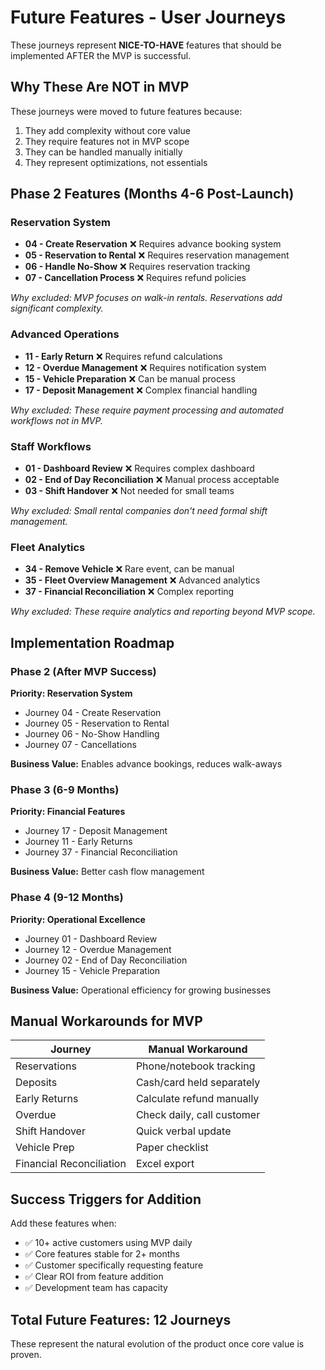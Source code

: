 # Future Features - User Journeys

These journeys represent **NICE-TO-HAVE** features that should be implemented AFTER the MVP is
successful.

## Why These Are NOT in MVP

These journeys were moved to future features because:

1. They add complexity without core value
2. They require features not in MVP scope
3. They can be handled manually initially
4. They represent optimizations, not essentials

## Phase 2 Features (Months 4-6 Post-Launch)

### Reservation System

- **04 - Create Reservation** ❌ Requires advance booking system
- **05 - Reservation to Rental** ❌ Requires reservation management
- **06 - Handle No-Show** ❌ Requires reservation tracking
- **07 - Cancellation Process** ❌ Requires refund policies

_Why excluded: MVP focuses on walk-in rentals. Reservations add significant complexity._

### Advanced Operations

- **11 - Early Return** ❌ Requires refund calculations
- **12 - Overdue Management** ❌ Requires notification system
- **15 - Vehicle Preparation** ❌ Can be manual process
- **17 - Deposit Management** ❌ Complex financial handling

_Why excluded: These require payment processing and automated workflows not in MVP._

### Staff Workflows

- **01 - Dashboard Review** ❌ Requires complex dashboard
- **02 - End of Day Reconciliation** ❌ Manual process acceptable
- **03 - Shift Handover** ❌ Not needed for small teams

_Why excluded: Small rental companies don't need formal shift management._

### Fleet Analytics

- **34 - Remove Vehicle** ❌ Rare event, can be manual
- **35 - Fleet Overview Management** ❌ Advanced analytics
- **37 - Financial Reconciliation** ❌ Complex reporting

_Why excluded: These require analytics and reporting beyond MVP scope._

## Implementation Roadmap

### Phase 2 (After MVP Success)

**Priority: Reservation System**

- Journey 04 - Create Reservation
- Journey 05 - Reservation to Rental
- Journey 06 - No-Show Handling
- Journey 07 - Cancellations

**Business Value:** Enables advance bookings, reduces walk-aways

### Phase 3 (6-9 Months)

**Priority: Financial Features**

- Journey 17 - Deposit Management
- Journey 11 - Early Returns
- Journey 37 - Financial Reconciliation

**Business Value:** Better cash flow management

### Phase 4 (9-12 Months)

**Priority: Operational Excellence**

- Journey 01 - Dashboard Review
- Journey 12 - Overdue Management
- Journey 02 - End of Day Reconciliation
- Journey 15 - Vehicle Preparation

**Business Value:** Operational efficiency for growing businesses

## Manual Workarounds for MVP

| Journey                  | Manual Workaround          |
| ------------------------ | -------------------------- |
| Reservations             | Phone/notebook tracking    |
| Deposits                 | Cash/card held separately  |
| Early Returns            | Calculate refund manually  |
| Overdue                  | Check daily, call customer |
| Shift Handover           | Quick verbal update        |
| Vehicle Prep             | Paper checklist            |
| Financial Reconciliation | Excel export               |

## Success Triggers for Addition

Add these features when:

- ✅ 10+ active customers using MVP daily
- ✅ Core features stable for 2+ months
- ✅ Customer specifically requesting feature
- ✅ Clear ROI from feature addition
- ✅ Development team has capacity

## Total Future Features: 12 Journeys

These represent the natural evolution of the product once core value is proven.

